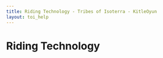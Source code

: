 ```yaml
---
title: Riding Technology - Tribes of Isoterra - KitleOyun
layout: toi_help
---
```


<h1 class="h1">Riding Technology</h1>
